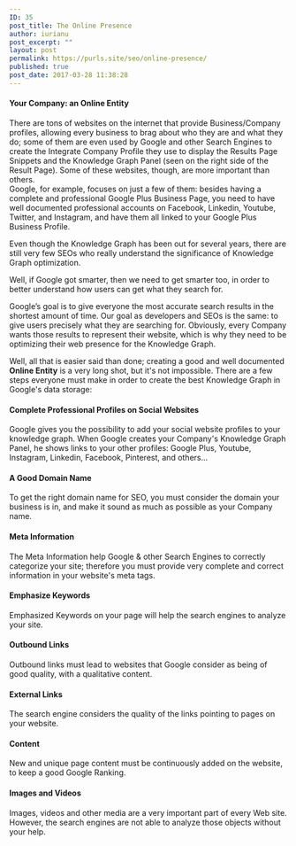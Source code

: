 ```yaml
---
ID: 35
post_title: The Online Presence
author: iurianu
post_excerpt: ""
layout: post
permalink: https://purls.site/seo/online-presence/
published: true
post_date: 2017-03-28 11:38:28
---
```

<h4>Your Company: an Online Entity</h4>

There are tons of websites on the internet that provide Business/Company profiles, allowing every business to brag about who they are and what they do; some of them are even used by Google and other Search Engines to create the Integrate Company Profile they use to display the Results Page Snippets and the Knowledge Graph Panel (seen on the right side of the Result Page). Some of these websites, though, are more important than others.<br> 
Google, for example, focuses on just a few of them: besides having a complete and professional Google Plus Business Page, you need to have well documented professional accounts on Facebook, Linkedin, Youtube, Twitter, and Instagram, and have them all linked to your Google Plus Business Profile.

Even though the Knowledge Graph has been out for several years, there are still very few SEOs who really understand the significance of Knowledge Graph optimization.

Well, if Google got smarter, then we need to get smarter too, in order to better understand how users can get what they search for.

Google’s goal is to give everyone the most accurate search results in the shortest amount of time. Our goal as developers and SEOs is the same: to give users precisely what they are searching for. Obviously, every Company wants those results to represent their website, which is why they need to be optimizing their web presence for the Knowledge Graph.

Well, all that is easier said than done; creating a good and well documented <strong>Online Entity</strong> is a very long shot, but it's not impossible. There are a few steps everyone must make in order to create the best Knowledge Graph in Google's data storage:

<h4>Complete Professional Profiles on Social Websites</h4>

Google gives you the possibility to add your social website profiles to your knowledge graph. When Google creates your Company's Knowledge Graph Panel, he shows links to your other profiles: Google Plus, Youtube, Instagram, Linkedin, Facebook, Pinterest, and others...

<h4>A Good Domain Name</h4>

To get the right domain name for SEO, you must consider the domain your business is in, and make it sound as much as possible as your Company name.

<h4>Meta Information</h4>
The Meta Information help Google & other Search Engines to correctly categorize your site; therefore you must provide very complete and correct information in your website's meta tags.

<h4>Emphasize Keywords</h4>
Emphasized Keywords on your page will help the search engines to analyze your site.

<h4>Outbound Links</h4>
Outbound links must lead to websites that Google consider as being of good quality, with a qualitative content.

<h4>External Links</h4>
The search engine considers the quality of the links pointing to pages on your website.

<h4>Content</h4>
New and unique page content must be continuously added on the website, to keep a good Google Ranking.

<h4>Images and Videos</h4>
Images, videos and other media are a very important part of every Web site. However, the search engines are not able to analyze those objects without your help.